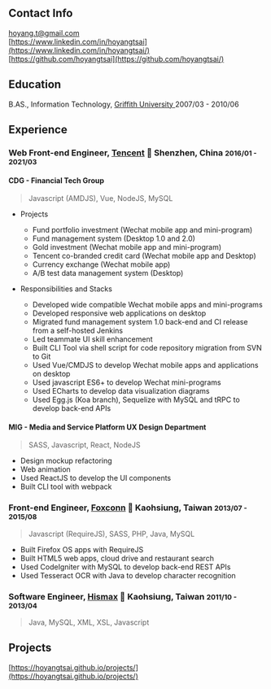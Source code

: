 ## Contact Info

<i class="fas fa-envelope-square fa-lg"></i> [hoyang.t@gmail.com](mailto:hoyang.t@gmail.com)<br/>
<i class="fab fa-linkedin fa-lg"></i> [https://www.linkedin.com/in/hoyangtsai](https://www.linkedin.com/in/hoyangtsai/)<br/>
<i class="fab fa-github-square fa-lg"></i> [https://github.com/hoyangtsai](https://github.com/hoyangtsai/)<br/>

## Education

<i class="fas fa-graduation-cap fa-log"></i> B.AS., Information Technology, <a href="http://www.griffith.edu.au/" target="_blank">Griffith University </a> <time class="term">2007/03 - 2010/06</time>

## Experience

### Web Front-end Engineer, <a href="https://www.tencent.com/" target="_blank">Tencent</a> 📍 Shenzhen, China <small><time class="term">2016/01 - 2021/03</time></small>

#### CDG - Financial Tech Group

> Javascript (AMDJS), Vue, NodeJS, MySQL

- Projects

  - Fund portfolio investment (Wechat mobile app and mini-program)
  - Fund management system (Desktop 1.0 and 2.0)
  - Gold investment (Wechat mobile app and mini-program)
  - Tencent co-branded credit card (Wechat mobile app and Desktop)
  - Currency exchange (Wechat mobile app)
  - A/B test data management system (Desktop)

- Responsibilities and Stacks
  
  - Developed wide compatible Wechat mobile apps and mini-programs
  - Developed responsive web applications on desktop
  - Migrated fund management system 1.0 back-end and CI release from a self-hosted Jenkins
  - Led teammate UI skill enhancement
  - Built CLI Tool via shell script for code repository migration from SVN to Git
  - Used Vue/CMDJS to develop Wechat mobile apps and applications on desktop
  - Used javascript ES6+ to develop Wechat mini-programs
  - Used ECharts to develop data visualization diagrams
  - Used Egg.js (Koa branch), Sequelize with MySQL and tRPC to develop back-end APIs

#### MIG - Media and Service Platform UX Design Department

> SASS, Javascript, React, NodeJS

- Design mockup refactoring
- Web animation
- Used ReactJS to develop the UI components
- Built CLI tool with webpack

### Front-end Engineer, <a href="https://www.foxconn.com/" target="_blank">Foxconn</a> 📍 Kaohsiung, Taiwan <small><time class="term">2013/07 - 2015/08</time></small>

> Javascript (RequireJS), SASS, PHP, Java, MySQL

- Built Firefox OS apps with RequireJS
- Built HTML5 web apps, cloud drive and restaurant search
- Used CodeIgniter with MySQL to develop back-end REST APIs
- Used Tesseract OCR with Java to develop character recognition

### Software Engineer, <a href="http://www.hismax.com.tw/" target="_blank">Hismax</a> 📍 Kaohsiung, Taiwan <small><time class="term">2011/10 - 2013/04</time></small>

> Java, MySQL, XML, XSL, Javascript

## Projects

[https://hoyangtsai.github.io/projects/](https://hoyangtsai.github.io/projects/)
